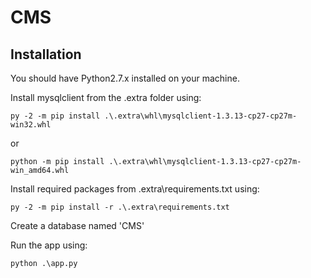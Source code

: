 CMS
===

Installation
------------
You should have Python2.7.x installed on your machine. 

Install mysqlclient from the .extra folder using:

    py -2 -m pip install .\.extra\whl\mysqlclient-1.3.13-cp27-cp27m-win32.whl

or	

    python -m pip install .\.extra\whl\mysqlclient-1.3.13-cp27-cp27m-win_amd64.whl	

Install required packages from .extra\requirements.txt using:

    py -2 -m pip install -r .\.extra\requirements.txt

Create a database named 'CMS'

Run the app using:

    python .\app.py